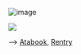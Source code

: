 


![image](https://github.com/user-attachments/assets/854385e9-c115-4cc7-80ea-ebbbf6da2ada)


                                                          







![](https://komarev.com/ghpvc/?username=Moiemon&color=blueviolet)


--> [Atabook](https://moiemon.atabook.org/), [Rentry](https://rentry.org/moxilicious)
                                                          
                                                             



<!--0
**Moiemon/Moiemon** is a ✨ _special_ ✨ repository because its `README.md` (this file) appears on your GitHub profile.
Why u ship ShadAmy > They are the opposite of eachother, while Shadow is rude and somewhat cold, Amy is kind and sweet. They are kind of like the sun and moon, earth and sea, light and dark. Theres also many other cartoon/anime characters that has their dynamic


- 🔭 I’m currently working on ...
- 🌱 I’m currently learning ...
- 👯 I’m looking to collaborate on ...
- 🤔 I’m looking for help with ...
- 💬 Ask me about ...
- 📫 How to reach me: ...
- 😄 Pronouns: ...
- ⚡ Fun fact: ...
-->
